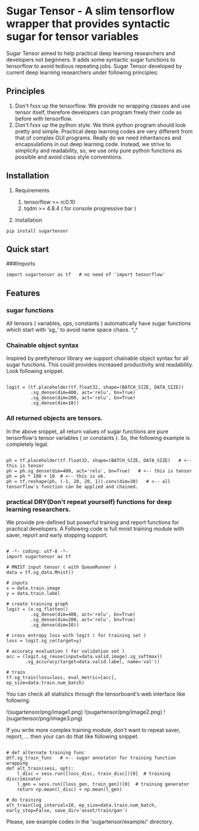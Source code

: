 # Sugar Tensor - A slim tensorflow wrapper that provides syntactic sugar for tensor variables
Sugar Tensor aimed to help practical deep learning researchers and developers not beginners. 
It adds some syntactic sugar functions to tensorflow to avoid tedious repeating jobs.
Sugar Tensor developed by current deep learning researchers under following principles:

## Principles
1. Don't fxxx up the tensorflow. We provide no wrapping classes and use tensor itself, 
therefore developers can program freely their code as before with tensorflow. 
1. Don't fxxx up the python style.  We think python program should look pretty and simple. 
Practical deep learning codes are very different from that of complex GUI programs. Really do we need inheritances 
and encapsulations in out deep learning code. Instead, we strive to simplicity and readability, so, 
we use only pure python functions as possible and avoid class style conventions.     

## Installation

1. Requirements
    1. tensorflow >= rc0.10 
    1. tqdm >= 4.8.4  ( for console progressive bar )

1. Installation
<pre><code>pip install sugartensor</code></pre>

## Quick start

###Imports

<pre><code>import sugartensor as tf   # no need of 'import tensorflow'</code></pre>

## Features

### sugar functions

All tensors ( variables, ops, constants ) automatically have sugar functions which start with 'sg_' 
to avoid name space chaos. ^_^   

### Chainable object syntax
  
Inspired by prettytensor library we support chainable object syntax for all sugar functions. 
This could provides increased productivity and readability. Look following snippet.

<pre><code>
logit = (tf.placeholder(tf.float32, shape=(BATCH_SIZE, DATA_SIZE))
         .sg_dense(dim=400, act='relu', bn=True)
         .sg_dense(dim=200, act='relu', bn=True)
         .sg_dense(dim=10))
</code></pre>
 
### All returned objects are tensors.

In the above snippet, all return values of sugar functions are pure tensorflow's tensor variables ( or constants ). 
So, the following example is completely legal.

<pre><code>
ph = tf.placeholder(tf.float32, shape=(BATCH_SIZE, DATA_SIZE)   # <-- this is tensor 
ph = ph.sg_dense(dim=400, act='relu', bn=True)   # <-- this is tensor
ph = ph * 100 + 10  # <-- this is ok.
ph = tf.reshape(ph, (-1, 20, 20, 1)).conv(dim=30)   # <-- all tensorflow's function can be applied and chained.
</code></pre>

### practical DRY(Don't repeat yourself) functions for deep learning researchers.
  
We provide pre-defined but powerful training and report functions for practical developers.
A Following code is full mnist training module with saver, report and early stopping support.

<pre><code>
# -*- coding: utf-8 -*-
import sugartensor as tf

# MNIST input tensor ( with QueueRunner )
data = tf.sg_data.Mnist()

# inputs
x = data.train.image
y = data.train.label

# create training graph
logit = (x.sg_flatten()
         .sg_dense(dim=400, act='relu', bn=True)
         .sg_dense(dim=200, act='relu', bn=True)
         .sg_dense(dim=10))

# cross entropy loss with logit ( for training set )
loss = logit.sg_ce(target=y)

# accuracy evaluation ( for validation set )
acc = (logit.sg_reuse(input=data.valid.image).sg_softmax()
       .sg_accuracy(target=data.valid.label, name='val'))

# train
tf.sg_train(loss=loss, eval_metric=[acc], ep_size=data.train.num_batch)
</code></pre>

You can check all statistics through the tensorboard's web interface like following.

!(sugartensor/png/image1.png)
!(sugartensor/png/image2.png)
!(sugartensor/png/image3.png)

If you write more complex training module, don't want to repeat saver, report, ... 
then your can do that like following snippet.
<pre><code>
# def alternate training func
@tf.sg_train_func   # <-- sugar annotator for training function wrapping
def alt_train(sess, opt):
    l_disc = sess.run([loss_disc, train_disc])[0]  # training discriminator
    l_gen = sess.run([loss_gen, train_gen])[0]  # training generator
    return np.mean(l_disc) + np.mean(l_gen)
    
# do training
alt_train(log_interval=10, ep_size=data.train.num_batch, early_stop=False, save_dir='asset/train/gan')    
</code></pre>

Please, see example codes in the 'sugartensor/example/' directory.

